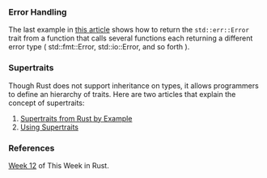 ### Error Handling

The last example in [this article](https://doc.rust-lang.org/book/ch09-02-recoverable-errors-with-result.html) shows how to return the
`std::err::Error` trait from a function that calls several functions each returning a different error type ( std::fmt::Error, std::io::Error, and
so forth ).

### Supertraits

Though Rust does not support inheritance on types, it allows programmers to define an hierarchy of traits. Here are two articles that explain the
concept of supertraits:

1. [Supertraits from Rust by Example](https://doc.rust-lang.org/rust-by-example/trait/supertraits.html)
2. [Using Supertraits](https://doc.rust-lang.org/book/ch19-03-advanced-traits.html#using-supertraits-to-require-one-traits-functionality-within-another-trait)


### References

[Week 12](https://this-week-in-rust.org/blog/2013/08/25/this-week-in-rust-12/) of This Week in Rust.
